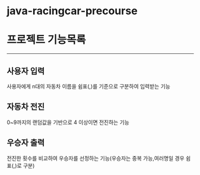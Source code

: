 # java-racingcar-precourse

# 프로젝트 기능목록
***

## 사용자 입력
사용자에게 n대의 자동차 이름을 쉼표(,)를 기준으로 구분하여 입력받는 기능

## 자동차 전진

0~9까지의 랜덤값을 기반으로 4 이상이면 전진하는 기능

## 우승자 출력

전진한 횟수를 비교하여 우승자를 선정하는 기능(우승자는 중복 가능,여러명일 경우 쉼표(,)로 구분)


